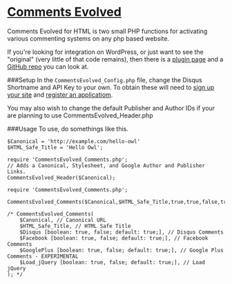 [Comments Evolved](https://github.com/eustasy/comments-evolved)
=======================

Comments Evolved for HTML is two small PHP functions for activating various commenting systems on any php based website.

If you're looking for integration on WordPress, or just want to see the "original" (very little of that code remains), then there is a [plugin page](http://wordpress.org/plugins/gplus-comments/) and a [GitHub repo](https://github.com/CloudHeroDevOps/comments-evolved) you can look at.

###Setup
In the `CommentsEvolved_Config.php` file, change the Disqus Shortname and API Key to your own. To obtain these will need to [sign up your site](https://disqus.com/admin/signup/) and [register an applicatiom](http://disqus.com/api/applications/).

You may also wish to change the default Publisher and Author IDs if your are planning to use CommentsEvolved_Header.php

###Usage
To use, do somethings like this.
```
$Canonical = 'http://example.com/hello-owl'
$HTML_Safe_Title = 'Hello Owl';

require 'CommentsEvolved_Comments.php';
// Adds a Canonical, Stylesheet, and Google Author and Publisher Links.
CommentsEvolved_Header($Canonical);

require 'CommentsEvolved_Comments.php';

CommentsEvolved_Comments($Canonical,$HTML_Safe_Title,true,true,false,true);

/* CommentsEvolved_Comments(
	$Canonical, // Canonical URL
	$HTML_Safe_Title, // HTML Safe Title
	$Disqus [boolean: true, false; default: true;], // Disqus Comments
	$Facebook [boolean: true, false; default: true;], // Facebook Comments
	$GooglePlus [boolean: true, false; default: true;], // Google Plus Comments - EXPERIMENTAL
	$Load_jQuery [boolean: true, false; default: true;], // Load jQuery
); */

```
